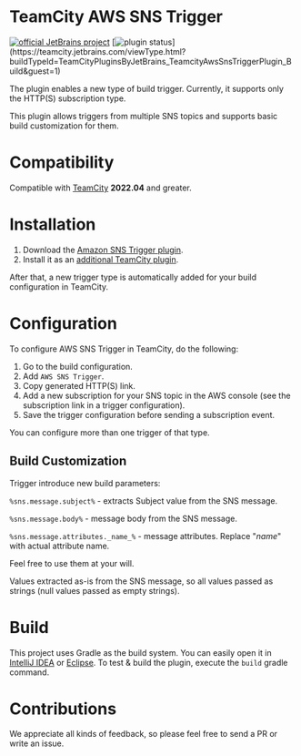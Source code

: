 # TeamCity AWS SNS Trigger

[![official JetBrains project](http://jb.gg/badges/official.svg)](https://confluence.jetbrains.com/display/ALL/JetBrains+on+GitHub)
[![plugin status](
https://teamcity.jetbrains.com/app/rest/builds/buildType:(id:TeamCityPluginsByJetBrains_TeamcityAwsSnsTriggerPlugin_Build)/statusIcon.svg)](https://teamcity.jetbrains.com/viewType.html?buildTypeId=TeamCityPluginsByJetBrains_TeamcityAwsSnsTriggerPlugin_Build&guest=1)

The plugin enables a new type of build trigger. Currently, it supports only the HTTP(S) subscription type.

This plugin allows triggers from multiple SNS topics and supports basic build customization for them.

# Compatibility

Compatible with [TeamCity](https://www.jetbrains.com/teamcity/download/) **2022.04** and greater.

# Installation

1. Download the [Amazon SNS Trigger plugin](https://plugins.jetbrains.com/plugin/19879-amazon-sns-trigger/).
2. Install it as
   an [additional TeamCity plugin](https://confluence.jetbrains.com/display/TCDL/Installing+Additional+Plugins).

After that, a new trigger type is automatically added for your build configuration in TeamCity.

# Configuration

To configure AWS SNS Trigger in TeamCity, do the following:

1. Go to the build configuration.
2. Add `AWS SNS Trigger`.
3. Copy generated HTTP(S) link.
4. Add a new subscription for your SNS topic in the AWS console (see the subscription link in a trigger configuration).
5. Save the trigger configuration before sending a subscription event.

You can configure more than one trigger of that type.

## Build Customization

Trigger introduce new build parameters:

`%sns.message.subject%` - extracts Subject value from the SNS message.

`%sns.message.body%` - message body from the SNS message.

`%sns.message.attributes._name_%` - message attributes. Replace "_name_" with actual attribute name.

Feel free to use them at your will.

Values extracted as-is from the SNS message, so all values passed as strings (null values passed as empty strings).

# Build

This project uses Gradle as the build system. You can easily open it
in [IntelliJ IDEA](https://www.jetbrains.com/idea/help/importing-project-from-gradle-model.html)
or [Eclipse](http://gradle.org/eclipse/).
To test & build the plugin, execute the `build` gradle command.

# Contributions

We appreciate all kinds of feedback, so please feel free to send a PR or write an issue.